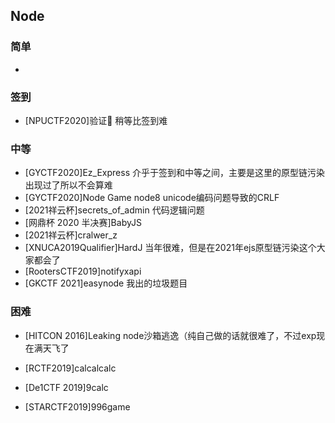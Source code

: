 ## Node

### 简单

-   

### 签到

-   [NPUCTF2020]验证🐎 稍等比签到难

### 中等

-   [GYCTF2020]Ez_Express 介乎于签到和中等之间，主要是这里的原型链污染出现过了所以不会算难
-   [GYCTF2020]Node Game node8 unicode编码问题导致的CRLF
-   [2021祥云杯]secrets_of_admin 代码逻辑问题
-   [网鼎杯 2020 半决赛]BabyJS
-   [2021祥云杯]cralwer_z
-   [XNUCA2019Qualifier]HardJ 当年很难，但是在2021年ejs原型链污染这个大家都会了
-   [RootersCTF2019]notifyxapi
-   [GKCTF 2021]easynode 我出的垃圾题目

### 困难

-   [HITCON 2016]Leaking node沙箱逃逸（纯自己做的话就很难了，不过exp现在满天飞了

-   [RCTF2019]calcalcalc

-   [De1CTF 2019]9calc

-   [STARCTF2019]996game

    # 